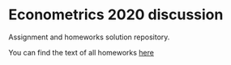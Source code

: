 # Econometrics 2020 discussion

Assignment and homeworks solution repository.

You can find the text of all homeworks [here](https://feb-uni-sofia.github.io/econometrics2020-solutions/homeworks.html)

